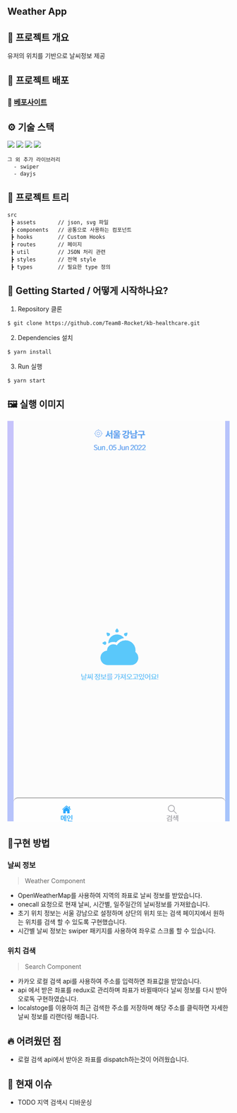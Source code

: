 ## Weather App

## 📜 프로젝트 개요
유저의 위치를 기반으로 날씨정보 제공

## 🔗 프로젝트 배포

### 🔗 [베포사이트](https://juiweatherapp.netlify.app/)

## ⚙ 기술 스택
  <img src="https://img.shields.io/badge/TypeScript-v4.4.2-blue"/>
  <img src="https://img.shields.io/badge/React-v18.1.0-blue"/>
  <img src="https://img.shields.io/badge/Redux/toolkit-v1.8.1-blue"/>
  <img src="https://img.shields.io/badge/React Router Dom-v6.3.0-blue"/>

```
그 외 추가 라이브러리
  - swiper
  - dayjs

```

## 🎄 프로젝트 트리
```
src
 ┣ assets       // json, svg 파일
 ┣ components   // 공통으로 사용하는 컴포넌트
 ┣ hooks        // Custom Hooks
 ┣ routes       // 페이지
 ┣ util         // JSON 처리 관련
 ┣ styles       // 전역 style
 ┣ types        // 필요한 type 정의
```

## 📍 Getting Started / 어떻게 시작하나요?

1. Repository 클론
```sh
$ git clone https://github.com/Team8-Rocket/kb-healthcare.git
```

2. Dependencies 설치
```sh
$ yarn install
```

3. Run 실행
```sh
$ yarn start
```

## 🖼 실행 이미지

![실행이미지](./readmeImg/demo.gif)

## 🔧구현 방법 
### 날씨 정보
> Weather Component
- OpenWeatherMap를 사용하여 지역의 좌표로 날씨 정보를 받았습니다.
- onecall 요청으로 현재 날씨, 시간별, 일주일간의 날씨정보를 가져왔습니다.
- 초기 위치 정보는 서울 강남으로 설정하며 상단의 위치 또는 검색 페이지에서 원하는 위치를 검색 할 수 있도록 구현했습니다.
- 시간별 날씨 정보는 swiper 패키지를 사용하여 좌우로 스크롤 할 수 있습니다.

### 위치 검색
> Search Component
- 카카오 로컬 검색 api를 사용하여 주소를 입력하면 좌표값을 받았습니다.
- api 에서 받은 좌표를 redux로 관리하며 좌표가 바뀔때마다 날씨 정보를 다시 받아 오로독 구현하였습니다.
- localstoge를 이용하여 최근 검색한 주소를 저장하며 해당 주소를 클릭하면 자세한 날씨 정보를 리랜더링 해줍니다.



## 🔥 어려웠던 점
- 로컬 검색 api에서 받아온 좌표를 dispatch하는것이 어려웠습니다.

## 💎 현재 이슈
- TODO 지역 검색시 디바운싱 
